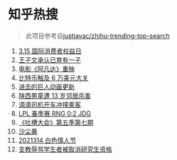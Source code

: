 # 知乎热搜

> 此项目参考自[justjavac/zhihu-trending-top-search](https://github.com/justjavac/zhihu-trending-top-search/blob/main/utils.ts)

<!-- BEGIN -->
  <!-- 最后更新时间:Mon Mar 15 2021 06:10:51 GMT+0000 (Coordinated Universal Time) -->
  1. [3.15 国际消费者权益日](https://www.zhihu.com/search?q=315)
1. [王子文承认已育有一子](https://www.zhihu.com/search?q=王子文)
1. [电影《阿凡达》重映](https://www.zhihu.com/search?q=阿凡达)
1. [比特币触及 6 万美元大关](https://www.zhihu.com/search?q=比特币)
1. [进击的巨人动画更新](https://www.zhihu.com/search?q=进击的巨人)
1. [陕西男童遭 13 岁邻居杀害](https://www.zhihu.com/search?q=陕西6岁男童)
1. [滴滴司机开车冲撞乘客](https://www.zhihu.com/search?q=滴滴)
1. [ LPL 春季赛 RNG 0:2 JDG](https://www.zhihu.com/search?q=rng)
1. [《吐槽大会》第五季第七期](https://www.zhihu.com/search?q=吐槽大会)
1. [沙尘暴](https://www.zhihu.com/search?q=沙尘暴)
1. [2021314 白色情人节](https://www.zhihu.com/search?q=白色情人节)
1. [支教辱骂学生者被取消研究生资格](https://www.zhihu.com/search?q=大连理工大学支教)
  <!-- END -->